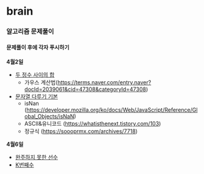# brain

### 알고리즘 문제풀이
#### 문제풀이 후에 각자 푸시하기

__4월2일__
* [두 정수 사이의 합](https://programmers.co.kr/learn/courses/30/lessons/12912)
    - 가우스 계산법(https://terms.naver.com/entry.naver?docId=2039061&cid=47308&categoryId=47308)
* [문자열 다루기 기본](https://programmers.co.kr/learn/courses/30/lessons/12918)
    - isNan (https://developer.mozilla.org/ko/docs/Web/JavaScript/Reference/Global_Objects/isNaN)
    - ASCII&유니코드 (https://whatisthenext.tistory.com/103)
    - 정규식 (https://soooprmx.com/archives/7718)
    
__4월6일__
* [완주하지 못한 선수](https://programmers.co.kr/learn/courses/30/lessons/42576)
* [K번째수](https://programmers.co.kr/learn/courses/30/lessons/42748)

